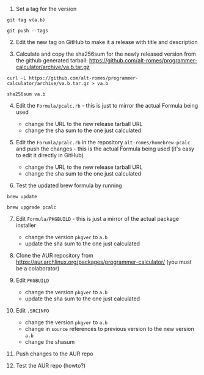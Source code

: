 1) Set a tag for the version
```
git tag v(a.b)

git push --tags
```

2) Edit the new tag on GitHub to make it a release with title and description

3) Calculate and copy the sha256sum for the newly released version from the github generated tarball: https://github.com/alt-romes/programmer-calculator/archive/va.b.tar.gz
```
curl -L https://github.com/alt-romes/programmer-calculator/archive/va.b.tar.gz > va.b

sha256sum va.b
```

4) Edit the `Formula/pcalc.rb` - this is just to mirror the actual Formula being used
    - change the URL to the new release tarball URL
    - change the sha sum to the one just calculated

5) Edit the `Forumla/pcalc.rb` in the repository `alt-romes/homebrew-pcalc` and push the changes - this is the actual Formula being used (it's easy to edit it directly in GitHub)
    - change the URL to the new release tarball URL
    - change the sha sum to the one just calculated

6) Test the updated brew formula by running
```
brew update

brew upgrade pcalc
```

7) Edit `Formula/PKGBUILD` - this is just a mirror of the actual package installer
    - change the version `pkgver` to `a.b`
    - update the sha sum to the one just calculated

8) Clone the AUR repository from https://aur.archlinux.org/packages/programmer-calculator/ (you must be a colaborator)

9) Edit `PKGBUILD`
    - change the version `pkgver` to `a.b`
    - update the sha sum to the one just calculated

10) Edit `.SRCINFO`
    - change the version `pkgver` to `a.b`
    - change in `source` references to previous version to the new version `a.b`
    - change the shasum

11) Push changes to the AUR repo

12) Test the AUR repo (howto?)
